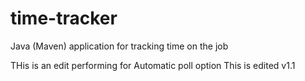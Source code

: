 # time-tracker
Java (Maven) application for tracking time on the job

THis is an edit performing for Automatic poll option
This is edited v1.1
